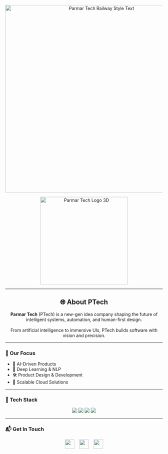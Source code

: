 <!-- Animated Split-Flap Heading -->
<p align="center">
  <img src="https://media.giphy.com/media/xT0GqzTgErnwvVfZxe/giphy.gif" alt="Parmar Tech Railway Style Text" width="600"/>
</p>

<!-- 3D Parmar Tech Logo -->
<p align="center">
  <img src="https://i.imgur.com/3cHXO0h.png" alt="Parmar Tech Logo 3D" width="280"/>
</p>

---

<h2 align="center">🌐 About PTech</h2>

<p align="center" style="max-width: 700px;">
<b>Parmar Tech</b> (PTech) is a new-gen idea company shaping the future of intelligent systems, automation, and human-first design.
<br><br>
From artificial intelligence to immersive UIs, PTech builds software with vision and precision.
</p>

---

### 🚀 Our Focus

- 🤖 AI-Driven Products
- 🧠 Deep Learning & NLP
- 🛠️ Product Design & Development
- 🧩 Scalable Cloud Solutions

---

### 🧰 Tech Stack

<p align="center">
  <img src="https://img.shields.io/badge/Python-AI-blue?style=flat-square"/>
  <img src="https://img.shields.io/badge/React-UI-lightblue?style=flat-square"/>
  <img src="https://img.shields.io/badge/Node.js-API-yellow?style=flat-square"/>
  <img src="https://img.shields.io/badge/Figma-Design-purple?style=flat-square"/>
</p>

---

### 📬 Get In Touch

<p align="center">
  <a href="mailto:contact@ptech.com"><img src="https://img.icons8.com/ios-filled/50/email.png" width="30"/></a>
  &nbsp;&nbsp;
  <a href="https://linkedin.com/company/ptech"><img src="https://img.icons8.com/ios-filled/50/linkedin.png" width="30"/></a>
  &nbsp;&nbsp;
  <a href="https://ptech.com"><img src="https://img.icons8.com/ios-filled/50/domain.png" width="30"/></a>
</p>

